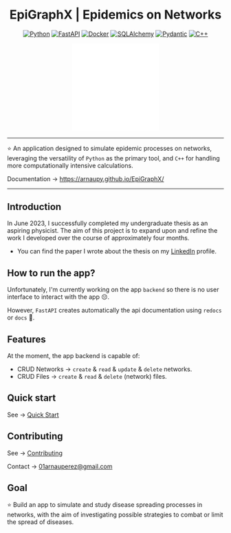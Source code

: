 <h1 align="center"> EpiGraphX | Epidemics on Networks  </h1>

<div align="center">

[![Python](https://img.shields.io/badge/Python-yellow?style=for-the-badge&logo=python&logoColor=white&labelColor=101010)](https://python.org)
[![FastAPI](https://img.shields.io/badge/FastAPI-289475?style=for-the-badge&logo=FastAPI&logoColor=white&labelColor=101010)](https://fastapi.tiangolo.com)
[![Docker](https://img.shields.io/badge/Docker-blue?style=for-the-badge&logo=docker&logoColor=white&labelColor=101010)](https://www.docker.com/)
[![SQLAlchemy](https://img.shields.io/badge/SQLAlchemy-darkred?style=for-the-badge&logo=sqlalchemy&logoColor=white&labelColor=101010)](https://www.sqlalchemy.org/)
[![Pydantic](https://img.shields.io/badge/pydantic-pink?style=for-the-badge&logo=pydantic&logoColor=white&labelColor=101010)](https://docs.pydantic.dev/latest/)
[![C++](https://img.shields.io/badge/C++-0e4b86?style=for-the-badge&logo=c%2B%2B&logoColor=white&labelColor=101010)](https://www.w3schools.com/cpp/default.asp)

<img width="40%" src="docs/assets/white_logo.png">
</div>


---
:star: An application designed to simulate epidemic processes on networks, leveraging the versatility of `Python` as the primary tool, and `C++` for handling more computationally intensive calculations.

Documentation -> https://arnaupy.github.io/EpiGraphX/

---

## Introduction
In June 2023, I successfully completed my undergraduate thesis as an aspiring physicist. The aim of this project is to expand upon and refine the work I developed over the course of approximately four months.

- You can find the paper I wrote about the thesis on my [LinkedIn](https://www.linkedin.com/in/arnau-perez-perez/) profile.

## How to run the app?
Unfortunately, I'm currently working on the app `backend` so there is no user interface to interact with the app :pensive:. 

However, `FastAPI` creates automatically the api documentation using `redocs` or `docs` :star_struck:.

## Features
At the moment, the app backend is capable of:

- CRUD Networks -> `create` & `read` & `update` & `delete` networks.
- CRUD Files -> `create` & `read` & `delete` (network) files.


## Quick start
See -> [Quick Start](https://arnaupy.github.io/EpiGraphX/dev-guide/QuickStart/QuickStart/)

## Contributing
See -> [Contributing](https://arnaupy.github.io/EpiGraphX/Contributing/) 

Contact -> [01arnauperez@gmail.com](01arnauperez@gmail.com)

## Goal
⭐ Build an app to simulate and study disease spreading processes in networks, with the aim of investigating possible strategies to combat or limit the spread of diseases.

